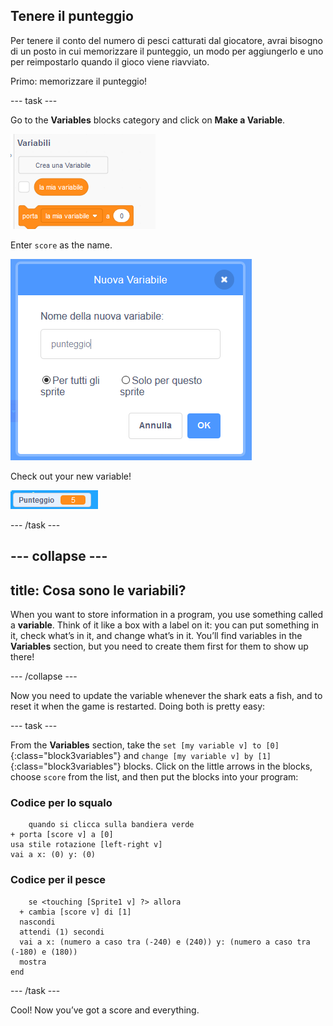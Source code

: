 ## Tenere il punteggio

Per tenere il conto del numero di pesci catturati dal giocatore, avrai bisogno di un posto in cui memorizzare il punteggio, un modo per aggiungerlo e uno per reimpostarlo quando il gioco viene riavviato.

Primo: memorizzare il punteggio!

\--- task \---

Go to the **Variables** blocks category and click on **Make a Variable**.

![](images/catch5.png)

Enter `score` as the name.

![](images/catch6.png)

Check out your new variable!

![The Score variable is displayed on the stage](images/scoreVariableStage.png)

\--- /task \---

## \--- collapse \---

## title: Cosa sono le variabili?

When you want to store information in a program, you use something called a **variable**. Think of it like a box with a label on it: you can put something in it, check what’s in it, and change what’s in it. You’ll find variables in the **Variables** section, but you need to create them first for them to show up there!

\--- /collapse \---

Now you need to update the variable whenever the shark eats a fish, and to reset it when the game is restarted. Doing both is pretty easy:

\--- task \---

From the **Variables** section, take the `set [my variable v] to [0]`{:class="block3variables"} and `change [my variable v] by [1]`{:class="block3variables"} blocks. Click on the little arrows in the blocks, choose `score` from the list, and then put the blocks into your program:

### Codice per lo squalo

```blocks3
    quando si clicca sulla bandiera verde
+ porta [score v] a [0]
usa stile rotazione [left-right v]
vai a x: (0) y: (0)
```

### Codice per il pesce

```blocks3
    se <touching [Sprite1 v] ?> allora 
  + cambia [score v] di [1]
  nascondi
  attendi (1) secondi
  vai a x: (numero a caso tra (-240) e (240)) y: (numero a caso tra (-180) e (180))
  mostra
end
```

\--- /task \---

Cool! Now you’ve got a score and everything.